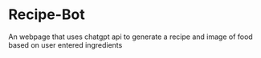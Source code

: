 # Recipe-Bot
An webpage that uses chatgpt api to generate a recipe and image of food based on user entered ingredients
